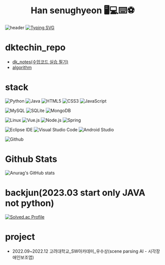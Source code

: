 # <div align="center">Han senughyeon 🖥️💻⌨️⚽ <div>
![header](https://capsule-render.vercel.app/api?type=Rounded&color=FFCC00&height=120&section=header&text=dk_Loopy&fontSize=80)
[![Typing SVG](https://readme-typing-svg.demolab.com?font=Delicious+Handrawn&size=30&duration=3000&pause=1000&color=4E98F7B6&center=true&vCenter=true&multiline=true&repeat=true&width=800&height=120&lines=Don't+worry+if+it+doesn't+work+right+;IF+everything+did%2C+you'd+be+out+of+a+job)](https://git.io/typing-svg)
# dktechin_repo
- [dk_notes(수업코드,실습,필기)](https://github.com/hanseunghyeon1/dk_notes)
- [algorithm](https://github.com/hanseunghyeon1/algorithm)
  
# stack
![Python](https://img.shields.io/badge/Python-3776AB.svg?&style=for-the-badge&logo=Python&logoColor=white)
![Java](https://img.shields.io/badge/Java-007396.svg?&style=for-the-badge&logo=OpenJDK&logoColor=white)
![HTML5](https://img.shields.io/badge/HTML5-E34F26.svg?&style=for-the-badge&logo=HTML5&logoColor=white)
![CSS3](https://img.shields.io/badge/CSS3-1572B6.svg?&style=for-the-badge&logo=CSS3&logoColor=white)
![JavaScript](https://img.shields.io/badge/JavaScript-F7DF1E.svg?&style=for-the-badge&logo=JavaScript&logoColor=white)

![MySQL](https://img.shields.io/badge/MySQL-4479A1.svg?&style=for-the-badge&logo=MySQL&logoColor=white)
![SQLite](https://img.shields.io/badge/SQLite-003B57.svg?&style=for-the-badge&logo=SQLite&logoColor=white)
![MongoDB](https://img.shields.io/badge/MongoDB-47A248.svg?&style=for-the-badge&logo=MongoDB&logoColor=white)
  
![Linux](https://img.shields.io/badge/Linux-FCC624.svg?&style=for-the-badge&logo=Linux&logoColor=white)
![Vue.js](https://img.shields.io/badge/Vue.js-4FC08D.svg?&style=for-the-badge&logo=Vue.js&logoColor=white)
![Node.js](https://img.shields.io/badge/Node.js-339933.svg?&style=for-the-badge&logo=Node.js&logoColor=white)
![Spring](https://img.shields.io/badge/Spring-6DB33F.svg?&style=for-the-badge&logo=Spring&logoColor=white)

![Eclipse IDE](https://img.shields.io/badge/Eclipse%20IDE-2C2255.svg?&style=for-the-badge&logo=Eclipse%20IDE&logoColor=white)
![Visual Studio Code](https://img.shields.io/badge/Visual%20Studio%20Code-007ACC.svg?&style=for-the-badge&logo=Visual%20Studio%20Code&logoColor=white)
![Android Studio](https://img.shields.io/badge/Android%20Studio-3DDC84.svg?&style=for-the-badge&logo=Android%20Studio&logoColor=white)
  
![Github](https://img.shields.io/badge/gitHub-181717.svg?&style=for-the-badge&logo=GitHub&logoColor=white)

# Github Stats 
![Anurag's GitHub stats](https://github-readme-stats.vercel.app/api?username=hanseunghyeon1&show_icons=true&theme=radical)
  
# backjun(2023.03 start only JAVA not python)
[![Solved.ac Profile](http://mazassumnida.wtf/api/v2/generate_badge?boj=tmdgus9580)](https://solved.ac/tmdgus9580/)
  
# project
  - 2022.09~2022.12 고려대학교_SW아카데미_우수상(scene parsing AI - 시각장애인보조앱)

